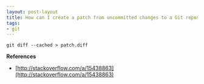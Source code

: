 ```yaml
---
layout: post-layout
title: How can I create a patch from uncommitted changes to a Git repository?
tags:
- git
---
```

    git diff --cached > patch.diff

**References**  

- [http://stackoverflow.com/a/15438863](http://stackoverflow.com/a/15438863)

